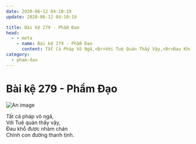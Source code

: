 ```yaml
---
date: 2020-06-12 04:10:19
update: 2020-06-12 04:10:19

title: Bài kệ 279 - Phẩm Đạo
head:
  - - meta
    - name: Bài kệ 279 - Phẩm Đạo
      content: Tất Cả Pháp Vô Ngã,<Br>Với Tuệ Quán Thấy Vậy,<Br>Ðau Khổ Được Nhàm Chán<Br>Chính Con Đường Thanh Tịnh.<Br>
category:
  - pham-dao
---
```


# Bài kệ 279 - Phẩm Đạo

![An image](/img/pham-dao/pham-dao-279.jpg)

Tất cả pháp vô ngã,<br>Với Tuệ quán thấy vậy,<br>Ðau khổ được nhàm chán<br>Chính con đường thanh tịnh.<br>
